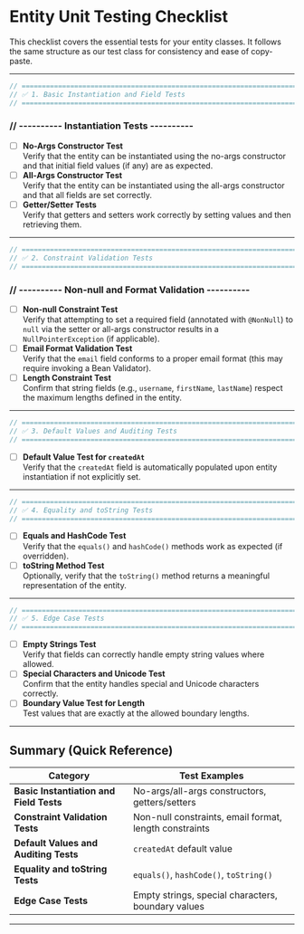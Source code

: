 # Entity Unit Testing Checklist

This checklist covers the essential tests for your entity classes. It follows the same structure as our test class for consistency and ease of copy-paste.

---

```java
// =========================================================================
// ✅ 1. Basic Instantiation and Field Tests
// =========================================================================
```

### // ---------- Instantiation Tests ----------

- [ ] **No-Args Constructor Test**  
       Verify that the entity can be instantiated using the no-args constructor and that initial field values (if any) are as expected.
- [ ] **All-Args Constructor Test**  
       Verify that the entity can be instantiated using the all-args constructor and that all fields are set correctly.
- [ ] **Getter/Setter Tests**  
       Verify that getters and setters work correctly by setting values and then retrieving them.

---

```java
// =========================================================================
// ✅ 2. Constraint Validation Tests
// =========================================================================
```

### // ---------- Non-null and Format Validation ----------

- [ ] **Non-null Constraint Test**  
       Verify that attempting to set a required field (annotated with `@NonNull`) to `null` via the setter or all-args constructor results in a `NullPointerException` (if applicable).
- [ ] **Email Format Validation Test**  
       Verify that the `email` field conforms to a proper email format (this may require invoking a Bean Validator).
- [ ] **Length Constraint Test**  
       Confirm that string fields (e.g., `username`, `firstName`, `lastName`) respect the maximum lengths defined in the entity.

---

```java
// =========================================================================
// ✅ 3. Default Values and Auditing Tests
// =========================================================================
```

- [ ] **Default Value Test for `createdAt`**  
       Verify that the `createdAt` field is automatically populated upon entity instantiation if not explicitly set.

---

```java
// =========================================================================
// ✅ 4. Equality and toString Tests
// =========================================================================
```

- [ ] **Equals and HashCode Test**  
       Verify that the `equals()` and `hashCode()` methods work as expected (if overridden).
- [ ] **toString Method Test**  
       Optionally, verify that the `toString()` method returns a meaningful representation of the entity.

---

```java
// =========================================================================
// ✅ 5. Edge Case Tests
// =========================================================================
```

- [ ] **Empty Strings Test**  
       Verify that fields can correctly handle empty string values where allowed.
- [ ] **Special Characters and Unicode Test**  
       Confirm that the entity handles special and Unicode characters correctly.
- [ ] **Boundary Value Test for Length**  
       Test values that are exactly at the allowed boundary lengths.

---

## Summary (Quick Reference)

| Category                                | Test Examples                                          |
| --------------------------------------- | ------------------------------------------------------ |
| **Basic Instantiation and Field Tests** | No-args/all-args constructors, getters/setters         |
| **Constraint Validation Tests**         | Non-null constraints, email format, length constraints |
| **Default Values and Auditing Tests**   | `createdAt` default value                              |
| **Equality and toString Tests**         | `equals()`, `hashCode()`, `toString()`                 |
| **Edge Case Tests**                     | Empty strings, special characters, boundary values     |

---
